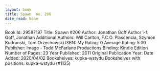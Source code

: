 ```yaml
---
layout: book
title: Spawn  no. 206
date_read: None
---
```


Book Id: 29587197
Title: Spawn #206
Author: Jonathan Goff
Author l-f: Goff, Jonathan
Additional Authors: Will Carlton, F.C.O. Plascencia, Szymon Kudranski, Tom Orzechowski
ISBN: 
My Rating: 0
Average Rating: 5.00
Publisher: Image - Todd McFarlane Productions
Binding: Kindle Edition
Number of Pages: 23
Year Published: 2011
Original Publication Year: 
Date Added: 2020/04/02
Bookshelves: kupka-wstydu
Bookshelves with positions: kupka-wstydu (#1135)


